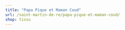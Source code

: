 ```yaml
---
title: "Papa Pique et Maman Coud"
url: /saint-martin-de-re/papa-pique-et-maman-coud/
shop: tissu
---
```


